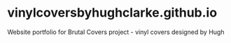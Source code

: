 # vinylcoversbyhughclarke.github.io
Website portfolio for Brutal Covers project - vinyl covers designed by Hugh 
